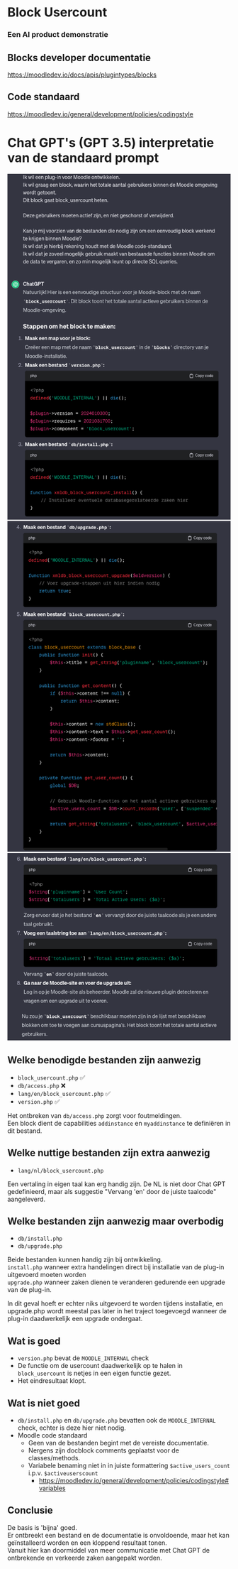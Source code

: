 # Block Usercount

### Een AI product demonstratie

## Blocks developer documentatie
https://moodledev.io/docs/apis/plugintypes/blocks

## Code standaard
https://moodledev.io/general/development/policies/codingstyle

# Chat GPT's (GPT 3.5) interpretatie van de standaard prompt

![img](pix/1.png)
![img](pix/2.png)
![img](pix/3.png)

## Welke benodigde bestanden zijn aanwezig
- `block_usercount.php` ✅
- `db/access.php` ❌
- `lang/en/block_usercount.php` ✅
- `version.php` ✅

Het ontbreken van `db/access.php` zorgt voor foutmeldingen.\
Een block dient de capabilities `addinstance` en `myaddinstance` te definiëren in dit bestand.

## Welke nuttige bestanden zijn extra aanwezig
- `lang/nl/block_usercount.php`

Een vertaling in eigen taal kan erg handig zijn.
De NL is niet door Chat GPT gedefinieerd, maar als suggestie "Vervang 'en' door de juiste taalcode" aangeleverd.

## Welke bestanden zijn aanwezig maar overbodig
- `db/install.php`
- `db/upgrade.php`

Beide bestanden kunnen handig zijn bij ontwikkeling.\
`install.php` wanneer extra handelingen direct bij installatie van de plug-in uitgevoerd moeten worden\
`upgrade.php` wanneer zaken dienen te veranderen gedurende een upgrade van de plug-in.

In dit geval hoeft er echter niks uitgevoerd te worden tijdens installatie, 
en upgrade.php wordt meestal pas later in het traject toegevoegd wanneer de plug-in daadwerkelijk een upgrade ondergaat.

## Wat is goed
- `version.php` bevat de `MOODLE_INTERNAL` check
- De functie om de usercount daadwerkelijk op te halen in `block_usercount` is netjes in een eigen functie gezet.
- Het eindresultaat klopt.

## Wat is niet goed
- `db/install.php` en `db/upgrade.php` bevatten ook de `MOODLE_INTERNAL` check, echter is deze hier niet nodig.
- Moodle code standaard
  - Geen van de bestanden begint met de vereiste documentatie.
  - Nergens zijn docblock comments geplaatst voor de classes/methods.
  - Variabele benaming niet in in juiste formattering `$active_users_count` i.p.v. `$activeuserscount`
    - https://moodledev.io/general/development/policies/codingstyle#variables

## Conclusie
De basis is 'bijna' goed.\
Er ontbreekt een bestand en de documentatie is onvoldoende, maar het kan geïnstalleerd worden en een kloppend resultaat tonen.\
Vanuit hier kan doormiddel van meer communicatie met Chat GPT de ontbrekende en verkeerde zaken aangepakt worden.
